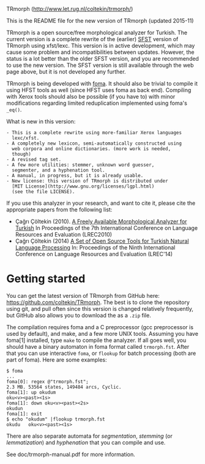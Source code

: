 TRmorph (http://www.let.rug.nl/coltekin/trmorph/)

This is the README file for the new version of TRmorph (updated 2015-11)

TRmorph is a open source/free morphological analyzer for Turkish. The
current version is a complete rewrite of the (earlier) 
[SFST](http://www.lrec-conf.org/proceedings/lrec2014/summaries/437.html) 
version of TRmorph using xfst/lexc. This version is in active development,
which may cause some problem and incompatibilities between updates.
However, the status is a lot better than the older SFST version, and
you are recommended to use the new version.  The SFST version is still
available through the web page above, but it is not developed any
further.

TRmorph is being developed with
[foma](http://www.lrec-conf.org/proceedings/lrec2014/summaries/437.html).
It should also be trivial to compile it using HFST tools as well
(since HFST uses foma as back end).
Compiling with Xerox tools should also be possible (if you have to)
with minor modifications regarding limited reduplication implemented using foma's `_eq()`.

What is new in this version:
    
    - This is a complete rewrite using more-familiar Xerox languages 
      lexc/xfst.
    - A completely new lexicon, semi-automatically constructed using
      web corpora and online dictionaries. (more work is needed,
      though)
    - A revised tag set.
    - A few more utilities: stemmer, unknown word guesser,
      segmenter, and a hyphenation tool.
    - A manual, in progress, but it is already usable.
    - New license: this version of TRmorph is distributed under 
      [MIT License](http://www.gnu.org/licenses/lgpl.html) 
      (see the file LICENSE).

If you use this analyzer in your research, and want to cite it, please
cite the appropriate papers from the following list:

- Çağrı Çöltekin (2010). [A Freely Available Morphological Analyzer for
  Turkish](http://www.lrec-conf.org/proceedings/lrec2010/summaries/109.html)
  In Proceedings of the 7th International Conference on 
  Language Resources and Evaluation (LREC2010)
- Çağrı Çöltekin (2014) [A Set of Open Source Tools for Turkish Natural 
  Language Processing](http://www.lrec-conf.org/proceedings/lrec2014/summaries/437.html) In: Proceedings of the Ninth International Conference on 
  Language Resources and Evaluation (LREC'14)

# Getting started

You can get the latest version of TRmorph from GitHub here:
https://github.com/coltekin/TRmorph. The best is to clone the
repository using git, and pull often since this version is
changed relatively frequently, but GitHub also allows you to download
the as a `.zip` file.

The compilation requires foma and a C preprocessor (gcc preprocessor
is used by default), and make, and a few more UNIX tools. Assuming you
have foma[1] installed, type `make` to compile the analyzer. If all
goes well, you should have a binary automaton in foma format called
`trmorph.fst`. After that you can use interactive `foma`, or `flookup`
for batch processing (both are part of foma). Here are some examples:

    $ foma
    ...
    foma[0]: regex @"trmorph.fst";
    2.3 MB. 53564 states, 149484 arcs, Cyclic.
    foma[1]: up okudum
    oku<v><past><1s>
    foma[1]: down oku<v><past><2s>
    okudun
    foma[1]: exit
    $ echo "okudum" |flookup trmorph.fst 
    okudu   oku<v><past><1s>

There are also separate automata for _segmentation_,
_stemming_ (or _lemmatization_) and _hyphenation_ that you can compile
and use. 

See doc/trmorph-manual.pdf for more information.

